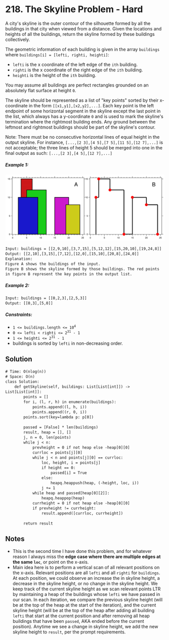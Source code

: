 # 218. The Skyline Problem - Hard

A city's skyline is the outer contour of the silhouette formed by all the buildings in that city when viewed from a distance. Given the locations and heights of all the buildings, return the skyline formed by these buildings collectively.

The geometric information of each building is given in the array `buildings` where `buildings[i] = [lefti, righti, heighti]`:

- `lefti` is the x coordinate of the left edge of the `ith` building.
- `righti` is the x coordinate of the right edge of the `ith` building.
- `heighti` is the height of the `ith` building.

You may assume all buildings are perfect rectangles grounded on an absolutely flat surface at height `0`.

The skyline should be represented as a list of "key points" sorted by their x-coordinate in the form `[[x1,y1],[x2,y2],...]`. Each key point is the left endpoint of some horizontal segment in the skyline except the last point in the list, which always has a y-coordinate `0` and is used to mark the skyline's termination where the rightmost building ends. Any ground between the leftmost and rightmost buildings should be part of the skyline's contour.

Note: There must be no consecutive horizontal lines of equal height in the output skyline. For instance, `[...,[2 3],[4 5],[7 5],[11 5],[12 7],...]` is not acceptable; the three lines of height 5 should be merged into one in the final output as such: `[...,[2 3],[4 5],[12 7],...]`

##### Example 1:

<img src="../assets/218_merged.jpg" />

```
Input: buildings = [[2,9,10],[3,7,15],[5,12,12],[15,20,10],[19,24,8]]
Output: [[2,10],[3,15],[7,12],[12,0],[15,10],[20,8],[24,0]]
Explanation:
Figure A shows the buildings of the input.
Figure B shows the skyline formed by those buildings. The red points in figure B represent the key points in the output list.
```

##### Example 2:

```
Input: buildings = [[0,2,3],[2,5,3]]
Output: [[0,3],[5,0]]
```

##### Constraints:

- <code>1 <= buildings.length <= 10<sup>4</sup></code>
- <code>0 <= lefti < righti <= 2<sup>31</sup> - 1</code>
- <code>1 <= heighti <= 2<sup>31</sup> - 1</code>
- buildings is sorted by `lefti` in non-decreasing order.

## Solution

```
# Time: O(nlog(n))
# Space: O(n)
class Solution:
    def getSkyline(self, buildings: List[List[int]]) -> List[List[int]]:
        points = []
        for i, (l, r, h) in enumerate(buildings):
            points.append((l, h, i))
            points.append((r, 0, i))
        points.sort(key=lambda p: p[0])
        
        passed = [False] * len(buildings)
        result, heap = [], []
        j, n = 0, len(points)
        while j < n:
            prevheight = 0 if not heap else -heap[0][0]
            currloc = points[j][0]
            while j < n and points[j][0] == currloc:
                loc, height, i = points[j]
                if height == 0:
                    passed[i] = True
                else:
                    heapq.heappush(heap, (-height, loc, i))
                j += 1
            while heap and passed[heap[0][2]]:
                heapq.heappop(heap)
            currheight = 0 if not heap else -heap[0][0]
            if prevheight != currheight:
                result.append([currloc, currheight])
        
        return result
```

## Notes
- This is the second time I have done this problem, and for whatever reason I always miss the __edge case where there are multiple edges at the same `loc`__, or point on the x-axis.
- Main idea here is to perform a vertical scan of all relevant positions on the x-axis. Relevant positions are all `lefti` and all `righti` for `buildings`. At each position, we could observe an increase the in skyline height, a decrease in the skyline height, or no change in the skyline height. We keep track of the current skyline height as we scan relevant points LTR by maintaining a heap of the buildings whose `lefti` we have passed in our scan. In each iteration, we compare the previous skyline height (will be at the top of the heap at the start of the iteration), and the current skyline height (will be at the top of the heap after adding all building `lefti` that start at the current position and after removing all heap buildings that have been `passed`, AKA ended before the current position). Anytime we see a change in skyline height, we add the new skyline height to `result`, per the prompt requirements.
